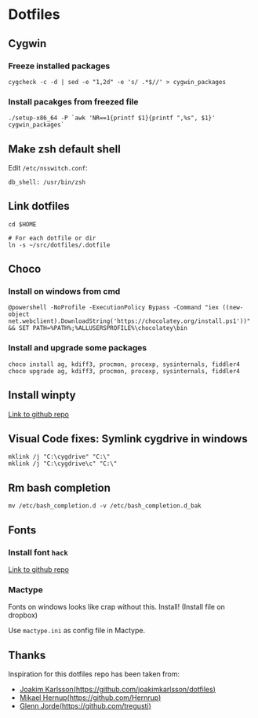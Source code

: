 # Dotfiles

## Cygwin

### Freeze installed packages

```
cygcheck -c -d | sed -e "1,2d" -e 's/ .*$//' > cygwin_packages
```

### Install pacakges from freezed file

```
./setup-x86_64 -P `awk 'NR==1{printf $1}{printf ",%s", $1}' cygwin_packages`
```

## Make zsh default shell

Edit `/etc/nsswitch.conf`:

```
db_shell: /usr/bin/zsh
```


## Link dotfiles

```
cd $HOME

# For each dotfile or dir
ln -s ~/src/dotfiles/.dotfile
```


## Choco

### Install on windows from cmd

```
@powershell -NoProfile -ExecutionPolicy Bypass -Command "iex ((new-object net.webclient).DownloadString('https://chocolatey.org/install.ps1'))" && SET PATH=%PATH%;%ALLUSERSPROFILE%\chocolatey\bin
```

### Install and upgrade some packages

```
choco install ag, kdiff3, procmon, procexp, sysinternals, fiddler4
choco upgrade ag, kdiff3, procmon, procexp, sysinternals, fiddler4
```

## Install winpty
[Link to github repo](https://github.com/rprichard/winpty)


## Visual Code fixes: Symlink cygdrive in windows
```
mklink /j "C:\cygdrive" "C:\"
mklink /j "C:\cygdrive\c" "C:\"
```


## Rm bash completion

```
mv /etc/bash_completion.d -v /etc/bash_completion.d_bak
```


## Fonts

### Install font `hack`

[Link to github repo](https://github.com/chrissimpkins/Hack)


### Mactype

Fonts on windows looks like crap without this. Install!
(Install file on dropbox)

Use `mactype.ini` as config file in Mactype.


## Thanks

Inspiration for this dotfiles repo has been taken from:

* [Joakim Karlsson(https://github.com/joakimkarlsson/dotfiles)](https://github.com/joakimkarlsson/dotfiles)
* [Mikael Hernup(https://github.com/Hernrup)](https://github.com/Hernrup)
* [Glenn Jorde(https://github.com/tregusti)](https://github.com/tregusti)


